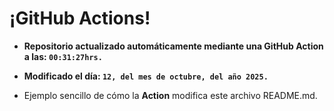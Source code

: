 # ¡GitHub Actions!
* **Repositorio actualizado automáticamente mediante una GitHub Action a las: `00:31:27hrs.`**
* **Modificado el día: `12, del mes de octubre, del año 2025.`**

* Ejemplo sencillo de cómo la **Action** modifica este archivo README.md.
